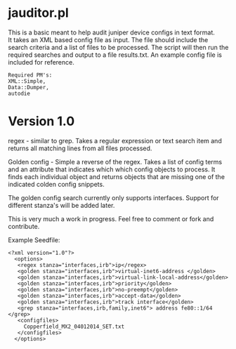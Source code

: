 jauditor.pl
===========

This is a basic meant to help audit juniper device configs in text format.  
It takes an XML based config file as input.  The file should include the search criteria and a list of files to be
processed.  The script will then run the required searches and output to a file results.txt.  An example config file is included for reference.

```
Required PM's:
XML::Simple, 
Data::Dumper, 
autodie
```

Version 1.0
============
regex - similar to grep.  Takes a regular expression or text search item and returns all matching lines from all 
files processed.

Golden config - Simple a reverse of the regex.  Takes a list of config terms and an attribute that indicates which
which config objects to process.  It finds each individual object and returns objects that are missing one of the
indicated colden config snippets.  


The golden config search currently only supports interfaces.  Support for different stanza's will be added later.

This is very much a work in progress.  Feel free to comment or fork and contribute.

Example Seedfile:
```
<?xml version="1.0"?>
  <options>
   <regex stanza="interfaces,irb">ip</regex> 
   <golden stanza="interfaces,irb">virtual-inet6-address </golden>
   <golden stanza="interfaces,irb">virtual-link-local-address</golden>
   <golden stanza="interfaces,irb">priority</golden>
   <golden stanza="interfaces,irb">no-preempt</golden>
   <golden stanza="interfaces,irb">accept-data</golden>
   <golden stanza="interfaces,irb">track interface</golden>
   <grep stanza="interfaces,irb,family,inet6"> address fe80::1/64 </grep>
   <configfiles> 
     Copperfield_MX2_04012014_SET.txt
   </configfiles>
  </options>
```
<code/>
